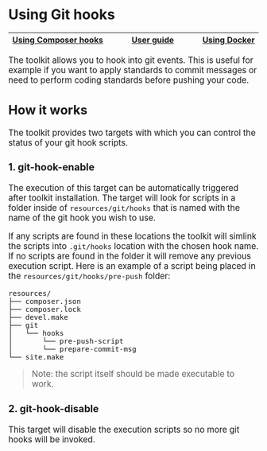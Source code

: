 # Using Git hooks

<big><table><thead><tr><th nowrap> [Using Composer hooks](./composer-hooks.md#using-composer-hooks) </th><th width="100%" align="center"> [User guide](../README.md#user-guide) </th><th nowrap> [Using Docker](./docker-environment.md#using-docker-environment) </th></tr></thead></table>

The toolkit allows you to hook into git events. This is useful for
example if you want to apply standards to commit messages or need to
perform coding standards before pushing your code.

## How it works

The toolkit provides two targets with which you can control the status
of your git hook scripts.

### 1. git-hook-enable
The execution of this target can be automatically triggered after toolkit
installation. The target will look for scripts in a folder inside of
`resources/git/hooks` that is named with the name of the git hook you wish to
use.

If any scripts are found in these locations the toolkit will simlink the scripts
into  `.git/hooks` location with the chosen hook name. If
no scripts are found in the folder it will remove any previous execution
script. Here is an example
of a script being placed in the `resources/git/hooks/pre-push` folder:

```
resources/
├── composer.json
├── composer.lock
├── devel.make
├── git
│   └── hooks
│       └── pre-push-script
│       └── prepare-commit-msg
└── site.make
```

> Note: the script itself should be made executable to work.

### 2. git-hook-disable
This target will disable the execution scripts so no more git hooks will
be invoked.

